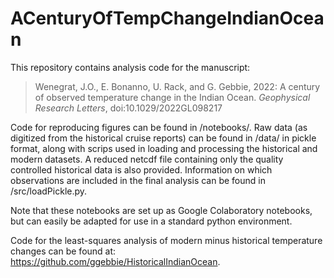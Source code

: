 # ACenturyOfTempChangeIndianOcean

This repository contains analysis code for the manuscript:

> Wenegrat, J.O., E. Bonanno, U. Rack, and G. Gebbie, 2022: A century of observed temperature change in the Indian Ocean. _Geophysical Research Letters_, doi:10.1029/2022GL098217

Code for reproducing figures can be found in /notebooks/. Raw data (as digitized from the historical cruise reports) can be found in /data/ in pickle format, along with scrips used in loading and processing the historical and modern datasets. A reduced netcdf file containing only the quality controlled historical data is also provided. Information on which observations are included in the final analysis can be found in /src/loadPickle.py.

Note that these notebooks are set up as Google Colaboratory notebooks, but can easily be adapted for use in a standard python environment. 

Code for the least-squares analysis of modern minus historical temperature changes can be found at: https://github.com/ggebbie/HistoricalIndianOcean.
